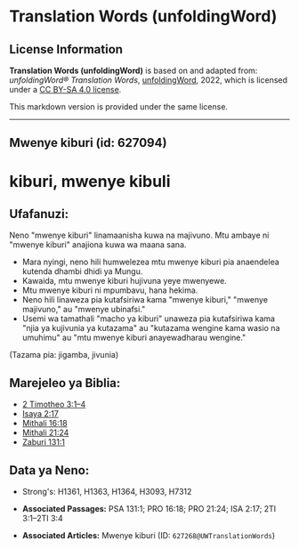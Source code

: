 # Translation Words (unfoldingWord)

## License Information

**Translation Words (unfoldingWord)** is based on and adapted from: _unfoldingWord® Translation Words_, [unfoldingWord](https://unfoldingword.org/utw), 2022, which is licensed under a [CC BY-SA 4.0 license](https://creativecommons.org/licenses/by-sa/4.0/legalcode.en).

This markdown version is provided under the same license.



--------------------------------

## Mwenye kiburi (id: 627094)

kiburi, mwenye kibuli
=====================

Ufafanuzi:
----------

Neno "mwenye kiburi" linamaanisha kuwa na majivuno. Mtu ambaye ni "mwenye kiburi" anajiona kuwa wa maana sana.

* Mara nyingi, neno hili humwelezea mtu mwenye kiburi pia anaendelea kutenda dhambi dhidi ya Mungu.
* Kawaida, mtu mwenye kiburi hujivuna yeye mwenyewe.
* Mtu mwenye kiburi ni mpumbavu, hana hekima.
* Neno hili linaweza pia kutafsiriwa kama "mwenye kiburi," "mwenye majivuno," au "mwenye ubinafsi."
* Usemi wa tamathali "macho ya kiburi" unaweza pia kutafsiriwa kama "njia ya kujivunia ya kutazama" au "kutazama wengine kama wasio na umuhimu" au "mtu mwenye kiburi anayewadharau wengine."

(Tazama pia: jigamba, jivunia)

Marejeleo ya Biblia:
--------------------

* [2 Timotheo 3:1–4](https://ref.ly/2Tim3:1-2Tim3:4)
* [Isaya 2:17](https://ref.ly/Isa2:17)
* [Mithali 16:18](https://ref.ly/Prov16:18)
* [Mithali 21:24](https://ref.ly/Prov21:24)
* [Zaburi 131:1](https://ref.ly/Ps131:1)

Data ya Neno:
-------------

* Strong's: H1361, H1363, H1364, H3093, H7312

* **Associated Passages:** PSA 131:1; PRO 16:18; PRO 21:24; ISA 2:17; 2TI 3:1–2TI 3:4
* **Associated Articles:** Mwenye kiburi (ID: `627268@UWTranslationWords`)

